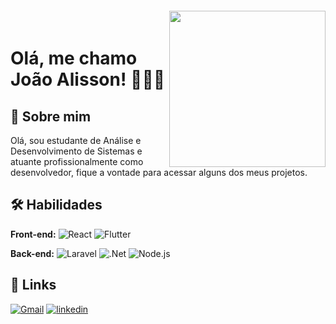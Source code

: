 <img align="right" width="250px" style="margin-top:-20px" src="https://github.com/JoaoAlissonTec/JoaoAlissonTec/assets/76262867/d12239e9-8417-473e-abf6-da69859a6859">

# Olá, me chamo João Alisson! 👨🏻‍💻

## 🚀 Sobre mim

Olá, sou estudante de Análise e Desenvolvimento de Sistemas e atuante profissionalmente como desenvolvedor, fique a vontade para acessar alguns dos meus projetos. 


## 🛠 Habilidades
**Front-end:**
![React](https://img.shields.io/badge/-React-333333?style=flat&logo=react)
![Flutter](https://img.shields.io/badge/-Flutter-333333?style=flat&logo=flutter)

**Back-end:**
![Laravel](https://img.shields.io/badge/-Laravel-333333?style=flat&logo=laravel) 
![.Net](https://img.shields.io/badge/-.Net-333333?style=flat&logo=dotnet)
![Node.js](https://img.shields.io/badge/-Node.js-333333?style=flat&logo=node.js)

## 🔗 Links

[![Gmail](https://img.shields.io/badge/Gmail-D14836?style=for-the-badge&logo=gmail&logoColor=white)](mailto:joaoalisson222005@gmail.com)
[![linkedin](https://img.shields.io/badge/linkedin-0A66C2?style=for-the-badge&logo=linkedin&logoColor=white)](https://www.linkedin.com/in/joao-alisson/)



